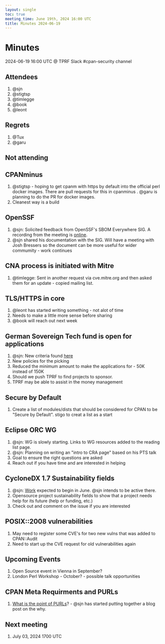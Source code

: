 ```yaml
---
layout: single
toc: true
meeting_time: June 19th, 2024 16:00 UTC
title: Minutes 2024-06-19
---
```


# Minutes

2024-06-19 16:00 UTC @ TPRF Slack #cpan-security channel

## Attendees
1. @sjn
1. @stigtsp
1. @timlegge
1. @book
1. @leont


## Regrets
1. @Tux
1. @garu


## Not attending


## CPANminus
1. @stigtsp - hoping to get cpanm with https by default into the official perl docker images.  There are pull requests for this in cpanminus . @garu is planning to do the PR for docker images.
1. Cleanest way is a build

## OpenSSF

1. @sjn: Solicited feedback from OpenSSF's SBOM Everywhere SIG. A recording from the meeting is [online](https://zoom.us/rec/play/i0_imZGukIxc48PaMwDgd4enmtvJ7XEauF5xLwlACUNPoaxzMeZRBp9aG-pdFdw2J1gMpLonuyp_mfNJ.8n_sTElcNwJ97PjR?canPlayFromShare=true&from=share_recording_detail&continueMode=true&componentName=rec-play&originRequestUrl=https%3A%2F%2Fzoom.us%2Frec%2Fshare%2FBqaVOXtye8xKOyU-uMWHt3oNvE6tA8CsyRGoFwBQG5UHltZ4wpxn-96Oyar50b_N.9Tlb4tTME0IbWrYt).
1. @sjn shared his documentation with the SIG.  Will have a meeting with Josh Bressers so the document can be more useful for wider commumity - work continues

## CNA process is initiated with Mitre
1. @timlegge: Sent in another request via cve.mitre.org and then asked them for an update - copied mailing list.

## TLS/HTTPS in core
1. @leont has started writing something - not alot of time
1. Needs to make a little more sense before sharing
1. @book will reach out next week

## German Sovereign Tech fund is open for applications
1. @sjn: New criteria found [here](https://www.sovereigntechfund.de/news/new-proposals-criteria-process-timeline)
1. New policies for the picking
1. Reduced the minimum amount to make the applications for - 50K instead of 150K
1. Should we push TPRF to find projects to sponsor.
1. TPRF may be able to assist in the money management 

## Secure by Default
1. Create a list of modules/dists that should be considered for CPAN to be "Secure by Default". stigo to creat a list as a start

## Eclipse ORC WG
1. @sjn: WG is slowly starting. Links to WG resources added to the reading list page.
1. @sjn: Planning on writing an "intro to CRA page" based on his PTS talk
1. Goal to ensure the right questions are asked
1. Reach out if you have time and are interested in helping

## CycloneDX 1.7 Sustainability fields
1. @sjn: [Work](https://github.com/CycloneDX/specification/issues/400) expected to begin in June. @sjn intends to be active there.
1. Opensource project sustainability fields to show that a project needs help for its future (help or funding, etc.)
1. Check out and comment on the issue if you are interested

## POSIX::2008 vulnerabilities
1. May need to register some CVE's for two new vulns that was added to CPAN::Audit
1. Need to start up the CVE request for old vulnerabilities again

## Upcoming Events
1. Open Source event in Vienna in September?
1. London Perl Workshop - October? - possible talk opportunities

## CPAN Meta Requirments and PURLs
1. [What is the point of PURLs](https://github.com/Perl-Toolchain-Gang/CPAN-Meta-Requirements/issues/40)? - @sjn has started putting together a blog post on the why.

## Next meeting
1. July 03, 2024 1700 UTC
